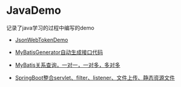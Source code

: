 # JavaDemo

记录了java学习的过程中编写的demo

 - [JsonWebTokenDemo](/JsonWebTokenDmo/JsonWebTokenDemo说明.md)
 
 - [MyBatisGenerator自动生成接口代码](/MybatisGeneratorDemo/MyBatisGenerator使用说明.md)

 - [MyBatis关系查询，一对一，一对多，多对多](/MybatisRelationSearchDemo/Mybatis关联查询.md)
 
 - [SpringBoot整合servlet、filter、listener、文件上传、静态资源文件](/JsonWebTokenDmo/JsonWebTokenDemo说明.md)
